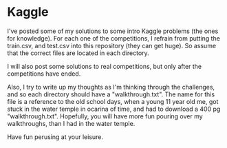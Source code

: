 Kaggle
======

I've posted some of my solutions to some intro Kaggle problems (the ones for knowledge). 
For each one of the competitions, I refrain from putting the train.csv, and test.csv into this repository (they can get huge). So assume that the correct files are located in each directory.

I will also post some solutions to real competitions, but only after the competitions have ended.

Also, I try to write up my thoughts as I'm thinking through the challenges, and so each directory should have a "walkthrough.txt". The name for this file is a reference to the old school days, when a young 11 year old me, got stuck in the water temple in ocarina of time, and had to download a 400 pg "walkthrough.txt". Hopefully, you will have more fun pouring over my walkthroughs, than I had in the water temple.

Have fun perusing at your leisure.